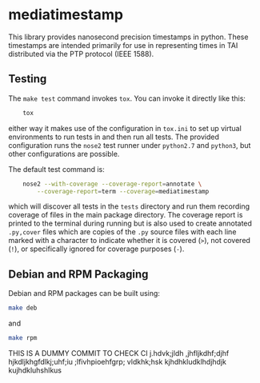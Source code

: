 # mediatimestamp

This library provides nanosecond precision timestamps in python. These
timestamps are intended primarily for use in representing times in TAI
distributed via the PTP protocol (IEEE 1588).

## Testing

The `make test` command invokes `tox`. You can invoke it directly like
this:

```bash
    tox
```

either way it makes use of the configuration in `tox.ini` to set up
virtual environments to run tests in and then run all tests. The
provided configuration runs the `nose2` test runner under `python2.7`
and `python3`, but other configurations are possible.

The default test command is:

```bash
    nose2 --with-coverage --coverage-report=annotate \
        --coverage-report=term --coverage=mediatimestamp
```

which will discover all tests in the `tests` directory and run them
recording coverage of files in the main package directory. The
coverage report is printed to the terminal during running but is also
used to create annotated `.py,cover` files which are copies of the
`.py` source files with each line marked with a character to indicate
whether it is covered (`>`), not covered (`!`), or specifically
ignored for coverage purposes (`-`).

## Debian and RPM Packaging

Debian and RPM packages can be built using:

```bash
make deb
```

and

```bash
make rpm
```



THIS IS A DUMMY COMMIT TO CHECK CI
j.hdvk;jldh
,jhfljkdhf;djhf
hjkdljkhgfdlkj;uhf;iu
;lfivhpioehfgrp;
vldkhk;hsk
kjhdhkludklhdjhdjk
kujhdkluhshlkus
